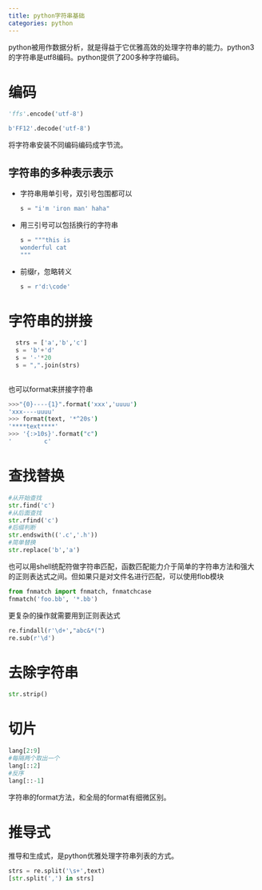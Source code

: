 ```yaml
---
title: python字符串基础
categories: python
---
```

python被用作数据分析，就是得益于它优雅高效的处理字符串的能力。python3的字符串是utf8编码。python提供了200多种字符编码。


# 编码
```python
'ffs'.encode('utf-8')

b'FF12'.decode('utf-8')
```

将字符串安装不同编码编码成字节流。

## 字符串的多种表示表示


- 字符串用单引号，双引号包围都可以
    ```python
    s = "i'm 'iron man' haha"
    ```
- 用三引号可以包括换行的字符串
  ```python
  s = """this is
  wonderful cat
  """
  ```
- 前缀r，忽略转义
  ```python
  s = r'd:\code'
  ```

# 字符串的拼接
  ```python
    strs = ['a','b','c']
    s = 'b'+'d'
    s = '-'*20
    s = ",".join(strs)
    
  ```

也可以format来拼接字符串
```bash
>>>"{0}----{1}".format('xxx','uuuu')
'xxx----uuuu'
>>> format(text, '*^20s') 
'****text****'
>>> '{:>10s}'.format("c")
'         c'
```

# 查找替换

```python
#从开始查找
str.find('c')
#从后面查找
str.rfind('c')
#后缀判断
str.endswith(('.c','.h'))
#简单替换
str.replace('b','a')
```

也可以用shell统配符做字符串匹配，函数匹配能力介于简单的字符串方法和强大的正则表达式之间。但如果只是对文件名进行匹配，可以使用flob模块
```python
from fnmatch import fnmatch, fnmatchcase
fnmatch('foo.bb', '*.bb')
```
更复杂的操作就需要用到正则表达式
```python
re.findall(r'\d+',"abc&*(")
re.sub(r'\d')
```

# 去除字符串

```python
str.strip()
```


# 切片

```python
lang[2:9]
#每隔两个取出一个
lang[::2]  
#反序
lang[::-1] 
```

字符串的format方法，和全局的format有细微区别。


# 推导式
推导和生成式，是python优雅处理字符串列表的方式。


```python
strs = re.split('\s+',text)
[str.split(',') in strs]
```